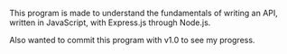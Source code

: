 This program is made to understand the fundamentals of writing an API, written in JavaScript, with Express.js through Node.js.

Also wanted to commit this program with v1.0 to see my progress.
